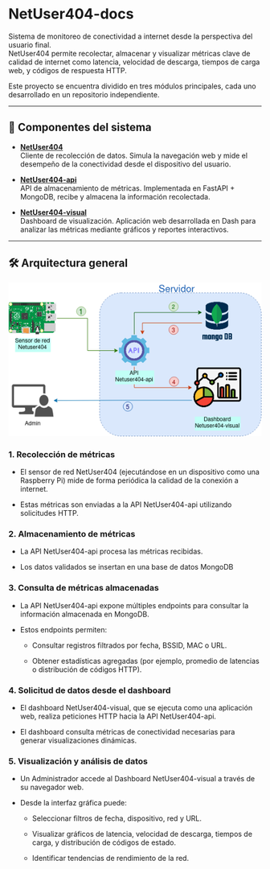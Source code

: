 # NetUser404-docs

Sistema de monitoreo de conectividad a internet desde la perspectiva del usuario final.  
NetUser404 permite recolectar, almacenar y visualizar métricas clave de calidad de internet como latencia, velocidad de descarga, tiempos de carga web, y códigos de respuesta HTTP.

Este proyecto se encuentra dividido en tres módulos principales, cada uno desarrollado en un repositorio independiente.

---

## 🔗 Componentes del sistema

- **[NetUser404](https://github.com/mateoprotocol/NetUser404)**  
  Cliente de recolección de datos. Simula la navegación web y mide el desempeño de la conectividad desde el dispositivo del usuario.

- **[NetUser404-api](https://github.com/franyober/netUser404-api/)**  
  API de almacenamiento de métricas. Implementada en FastAPI + MongoDB, recibe y almacena la información recolectada.

- **[NetUser404-visual](https://github.com/franyober/NetUser404-visual)**  
  Dashboard de visualización. Aplicación web desarrollada en Dash para analizar las métricas mediante gráficos y reportes interactivos.

---

## 🛠️ Arquitectura general

![Arquitectura](/assets/Arquitectura_NETUSERv2.png)

### 1. Recolección de métricas

  * El sensor de red NetUser404 (ejecutándose en un dispositivo como una Raspberry Pi) mide de forma periódica la calidad de la conexión a internet.

  * Estas métricas son enviadas a la API NetUser404-api utilizando solicitudes HTTP.

### 2. Almacenamiento de métricas

  * La API NetUser404-api procesa las métricas recibidas.

  * Los datos validados se insertan en una base de datos MongoDB


### 3. Consulta de métricas almacenadas

  * La API NetUser404-api expone múltiples endpoints para consultar la información almacenada en MongoDB.

  * Estos endpoints permiten:

    * Consultar registros filtrados por fecha, BSSID, MAC o URL.

    * Obtener estadísticas agregadas (por ejemplo, promedio de latencias o distribución de códigos HTTP).


### 4. Solicitud de datos desde el dashboard

  * El dashboard NetUser404-visual, que se ejecuta como una aplicación web, realiza peticiones HTTP hacia la API NetUser404-api.

  * El dashboard consulta métricas de conectividad necesarias para generar visualizaciones dinámicas.


### 5. Visualización y análisis de datos

  * Un Administrador accede al Dashboard NetUser404-visual a través de su navegador web.

  * Desde la interfaz gráfica puede:

    * Seleccionar filtros de fecha, dispositivo, red y URL.

    * Visualizar gráficos de latencia, velocidad de descarga, tiempos de carga, y distribución de códigos de estado.

    * Identificar tendencias de rendimiento de la red.

